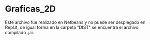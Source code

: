 # Graficas_2D
Este archivo fue realizado en Netbeans y no puede ser desplegado en Repl.it, de igual forma en la carpeta "DIST" se encuentra el archivo compilado .jar.

